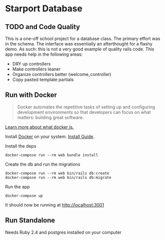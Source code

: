 # Starport Database

## TODO and Code Quality

This is a one-off school project for a database class. The primary effort was in the schema. The interface was essentially an afterthought for a flashy demo. As such: this is not a very good example of quality rails code. This app needs help in the following areas:

- DRY up controllers
- Make controllers leaner
- Organize controllers better (welcome_controller)
- Copy pasted template partials

## Run with Docker

>Docker automates the repetitive tasks of setting up and configuring development environments so that developers can focus on what matters: building great software.

[Learn more about what docker is.][Docker what]

Install [Docker][] on your system. [Install Guide][Install Docker].

Install the deps

```
docker-compose run --rm web bundle install
```

Create the db and run the migrations

```
docker-compose run --rm web bin/rails db:create
docker-compose run --rm web bin/rails db:migrate
```

Run the app

```
docker-compose up
```

It should now be running at [http://localhost:3001](http://localhost:3001)

## Run Standalone

Needs Ruby 2.4 and postgres installed on your computer

[Docker]: https://www.docker.com/
[Install Docker]: https://docs.docker.com/engine/installation/
[Docker what]: https://www.docker.com/what-docker
